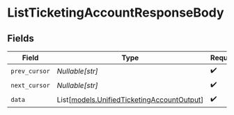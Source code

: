 # ListTicketingAccountResponseBody


## Fields

| Field                                                                                    | Type                                                                                     | Required                                                                                 | Description                                                                              |
| ---------------------------------------------------------------------------------------- | ---------------------------------------------------------------------------------------- | ---------------------------------------------------------------------------------------- | ---------------------------------------------------------------------------------------- |
| `prev_cursor`                                                                            | *Nullable[str]*                                                                          | :heavy_check_mark:                                                                       | N/A                                                                                      |
| `next_cursor`                                                                            | *Nullable[str]*                                                                          | :heavy_check_mark:                                                                       | N/A                                                                                      |
| `data`                                                                                   | List[[models.UnifiedTicketingAccountOutput](../models/unifiedticketingaccountoutput.md)] | :heavy_check_mark:                                                                       | N/A                                                                                      |